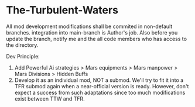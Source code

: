 # The-Turbulent-Waters

All mod development modifications shall be commited in non-default branches. integration into main-branch is Author's job.
Also before you update the branch, notify me and the all code members who has access to the directory.

Dev Principle:
1. Add Powerful Ai strategies > Mars equipments > Mars manpower > Mars Divisions > Hidden Buffs
2. Develop it as an individual mod, NOT a submod. We'll try to fit it into a TFR submod again when a near-official version is ready. However, don't expect a success from such adaptations since too much modifications exist between TTW and TFR.
